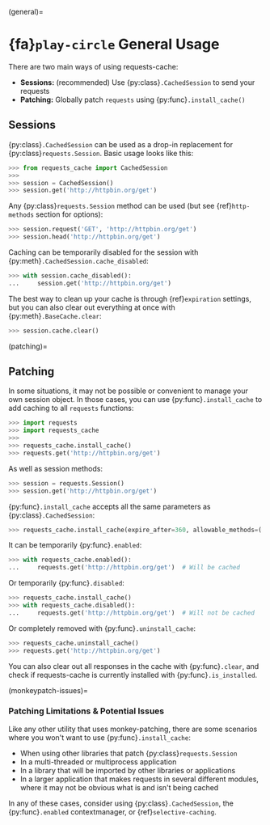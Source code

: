 (general)=
# {fa}`play-circle` General Usage
There are two main ways of using requests-cache:
- **Sessions:** (recommended) Use {py:class}`.CachedSession` to send your requests
- **Patching:** Globally patch `requests` using {py:func}`.install_cache()`

## Sessions
{py:class}`.CachedSession` can be used as a drop-in replacement for {py:class}`requests.Session`.
Basic usage looks like this:
```python
>>> from requests_cache import CachedSession
>>>
>>> session = CachedSession()
>>> session.get('http://httpbin.org/get')
```

Any {py:class}`requests.Session` method can be used (but see {ref}`http-methods` section for
options):
```python
>>> session.request('GET', 'http://httpbin.org/get')
>>> session.head('http://httpbin.org/get')
```

Caching can be temporarily disabled for the session with
{py:meth}`.CachedSession.cache_disabled`:
```python
>>> with session.cache_disabled():
...     session.get('http://httpbin.org/get')
```

The best way to clean up your cache is through {ref}`expiration` settings, but you can also
clear out everything at once with {py:meth}`.BaseCache.clear`:
```python
>>> session.cache.clear()
```

(patching)=
## Patching
In some situations, it may not be possible or convenient to manage your own session object. In those
cases, you can use {py:func}`.install_cache` to add caching to all `requests` functions:
```python
>>> import requests
>>> import requests_cache
>>>
>>> requests_cache.install_cache()
>>> requests.get('http://httpbin.org/get')
```

As well as session methods:
```python
>>> session = requests.Session()
>>> session.get('http://httpbin.org/get')
```

{py:func}`.install_cache` accepts all the same parameters as {py:class}`.CachedSession`:
```python
>>> requests_cache.install_cache(expire_after=360, allowable_methods=('GET', 'POST'))
```

It can be temporarily {py:func}`.enabled`:
```python
>>> with requests_cache.enabled():
...     requests.get('http://httpbin.org/get')  # Will be cached
```

Or temporarily {py:func}`.disabled`:
```python
>>> requests_cache.install_cache()
>>> with requests_cache.disabled():
...     requests.get('http://httpbin.org/get')  # Will not be cached
```

Or completely removed with {py:func}`.uninstall_cache`:
```python
>>> requests_cache.uninstall_cache()
>>> requests.get('http://httpbin.org/get')
```

You can also clear out all responses in the cache with {py:func}`.clear`, and check if
requests-cache is currently installed with {py:func}`.is_installed`.

(monkeypatch-issues)=
### Patching Limitations & Potential Issues
Like any other utility that uses monkey-patching, there are some scenarios where you won't want to
use {py:func}`.install_cache`:
- When using other libraries that patch {py:class}`requests.Session`
- In a multi-threaded or multiprocess application
- In a library that will be imported by other libraries or applications
- In a larger application that makes requests in several different modules, where it may not be
  obvious what is and isn't being cached

In any of these cases, consider using {py:class}`.CachedSession`, the {py:func}`.enabled`
contextmanager, or {ref}`selective-caching`.
